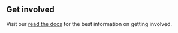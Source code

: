 ## Get involved

Visit our [read the docs](https://jupyter-accessibility.readthedocs.io/en/restructure/docs/developer/README.html) for the best information on getting involved.


